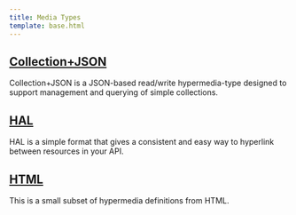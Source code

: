 ```yaml
---
title: Media Types
template: base.html
---
```


## [Collection+JSON](/mediatypes/collection-json)

Collection+JSON is a JSON-based read/write hypermedia-type designed to support management and querying of simple collections.

## [HAL](/mediatypes/hal)

HAL is a simple format that gives a consistent and easy way to hyperlink between resources in your API.

## [HTML](/mediatypes/html)

This is a small subset of hypermedia definitions from HTML.